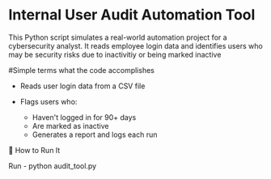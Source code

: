 # Internal User Audit Automation Tool
This Python script simulates a real-world automation project for a cybersecurity analyst. It reads employee login data and identifies users who may be security risks due to inactivitiy or being marked inactive 

#Simple terms what the code accomplishes
- Reads user login data from a CSV file
- Flags users who:

  - Haven't logged in for 90+ days
  - Are marked as inactive
  - Generates a report and logs each run

🚀 How to Run It

  Run - python audit_tool.py 
